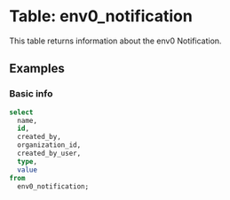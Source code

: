 # Table: env0_notification

This table returns information about the env0 Notification.

## Examples

### Basic info

```sql
select
  name,
  id,
  created_by,
  organization_id,
  created_by_user,
  type,
  value
from
  env0_notification;
```
